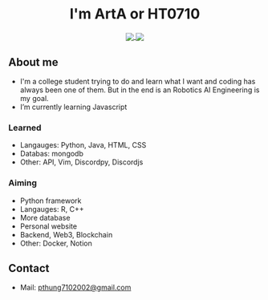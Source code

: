 <h1 align="center">I'm ArtA or HT0710</h1>

<p align="center">
<a href="https://github.com/anuraghazra/github-readme-stats">
  <img align="center" src="https://github-readme-stats.vercel.app/api?username=HT0710&show_icons=true&theme=dark"/>
  <img align="center" src="https://github-readme-stats.vercel.app/api/top-langs/?username=HT0710&layout=compact"/>
</a>
</p>

## About me
- I'm a college student trying to do and learn what I want and coding has always been one of them. But in the end is an Robotics AI Engineering is my goal.
- I’m currently learning Javascript

### Learned
- Langauges: Python, Java, HTML, CSS
- Databas: mongodb
- Other: API, Vim, Discordpy, Discordjs

### Aiming
- Python framework
- Langauges: R, C++
- More database
- Personal website
- Backend, Web3, Blockchain
- Other: Docker, Notion

## Contact
- Mail: pthung7102002@gmail.com
